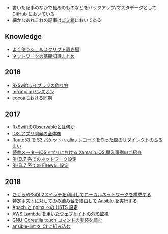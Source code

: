 * 書いた記事のなかで長めのものなどをバックアップ/マスタデータとして GitHub においている
* 細かなあれこれの記事は[ゴミ箱](https://53ningen.com)においてある

## Knowledge

* [よく使うシェルスクリプト置き場](./knowledge/scripts.md)
* [ネットワークの基礎知識まとめ](./knowledge/network.md)

## 2016

* [RxSwiftライブラリの作り方](./2016/0414_rxswift_observable.md)
* [terraformハンズオン](./2016/0623_terraform_handson.md)
* [cocoaにおける同期](./2016/0626_cocoa_concurrent.md)

## 2017

* [RxSwiftのObservableとは何か](./2017/0919_rxswift_observable.md)
* [iOS アプリ開発の全体像](./2017/0929_ios_app.md)
* [Route53 で S3 バケットへ alias レコードを作った際のリダイレクトのふるまい](./2017/1202_amazon_s3_redirect.md)
* [読書メーターiOSアプリにおける Xamarin.iOS 導入事例のご紹介](./2017/1223_xamarin_ios.md)
* [RHEL7 系でのネットワーク設定](./2017/1228_rhel7_networking.md)
* [RHEL7 系での Firewall 設定](./2017/1229_rhel7_firewalld.md)

## 2018

* [さくらVPSのL2スイッチを利用してローカルネットワークを構成する](./2018/0103_sakuravps_napt.md)
* [特定ホストに対してのみ踏み台を経由して Ansible を実行する](./2018/0104_ansible_proxy.md)
* [Apach と nginx への HSTS 設定](./2018/0105_config_hsts.md)
* [AWS Lambda を用いたウェブサイトの外形監視](./2018/0123_lambda_health_check.md)
* [GNU-Coreutils touch コマンドの実装を読む](./2018/0128_touch_impl.md)
* [ansible-lint を CI に組み込む](./2018/0203_ansible-lint.md)
